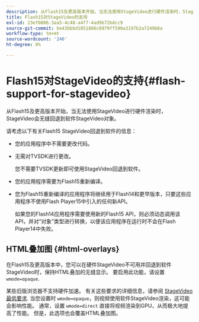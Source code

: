 ```yaml
---
description: 从Flash15及更高版本开始，当无法使用StageVideo进行硬件渲染时，StageVideo会无缝回退到软件StageVideo对象。
title: Flash15对StageVideo的支持
exl-id: 23ef0806-3aa5-4c48-a4f7-4ad9b72bdcc9
source-git-commit: be43bbbd1051886c8979ff590a3197b2a7249b6a
workflow-type: tm+mt
source-wordcount: '246'
ht-degree: 0%

---
```


# Flash15对StageVideo的支持{#flash-support-for-stagevideo}

从Flash15及更高版本开始，当无法使用StageVideo进行硬件渲染时，StageVideo会无缝回退到软件StageVideo对象。

请考虑以下有关Flash15 StageVideo回退到软件的信息：

* 您的应用程序中不需要更改代码。
* 无需对TVSDK进行更改。

   您不需要TVSDK更新即可使用StageVideo回退到软件。
* 您的应用程序需要为Flash15重新编译。
* 您为Flash15重新编译的应用程序将继续用于Flash14和更早版本，只要这些应用程序不使用Flash Player15中引入的任何新API。

   如果您的Flash14应用程序需要使用新的Flash15 API，则必须动态调用该API，并对“对象”类型进行转换，以便该应用程序在运行时不会在Flash Player14中失败。

## HTML叠加图 {#html-overlays}

在Flash15及更高版本中，您可以在硬件StageVideo不可用并回退到软件StageVideo时，保持HTML叠加的无缝显示。 要启用此功能，请设置 `wmode=opaque`.

某些旧版浏览器不支持硬件加速。 有关这些要求的详细信息，请参阅 [StageVideo最低要求](../../../../../tvsdk-1.4-for-desktop-hls/c-psdk-dhls-1.4-introduction/overview-prod-audience-guide/requirements/stagevideo-capabilities/r-psdk-dhls-1.4-requirements-stage-video.md). 当您设置时 `wmode=opaque`，则视频使用软件StageVideo渲染，这可能会影响性能。 通常，设置 `wmode=direct` 直接将视频渲染到GPU，从而极大地提高了性能。 但是，此选项也会覆盖HTML叠加图。
